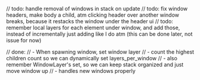 // todo: handle removal of windows in stack on update
// todo: fix window headers, make body a child, atm clicking header over another window breaks, because it restacks the window under the header ui
// todo: remember local layers for each element under window, and add those, instead of incrementally just adding like I do atm (this can be done later, not issue for now)

// done:
//      - When spawning window, set window layer
//      - count the highest children count so we can dynamically set layers_per_window
//      - also remember WindowLayer's set, so we can keep stack organized and just move window up
//      - handles new windows properly
